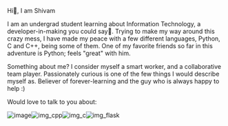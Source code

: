 Hi👋, I am Shivam

I am an undergrad student learning about Information Technology, a developer-in-making you could say🤪. Trying to make my way around this crazy mess, I have made my peace with a few different languages, Python, C and C++, being some of them. One of my favorite friends so far in this adventure is Python; feels "great" with him.

Something about me?
I consider myself a smart worker, and a collaborative team player. Passionately curious is one of the few things I would describe myself as. Believer of forever-learning and the guy who is always happy to help :)

Would love to talk to you about:

![image](https://user-images.githubusercontent.com/98100799/150981483-84875858-5890-4bcf-a984-93768f2e7623.png)![img_cpp](https://user-images.githubusercontent.com/98100799/150982400-5bbb437e-f3f0-4b9e-ab54-1f1b4de80199.png)![img_c](https://user-images.githubusercontent.com/98100799/150983007-9b9ae881-d476-4b4c-8046-38f5121eab74.png)![img_flask](https://user-images.githubusercontent.com/98100799/150982006-b88ec5d8-16cb-436c-975d-acd431a0fe23.png)






